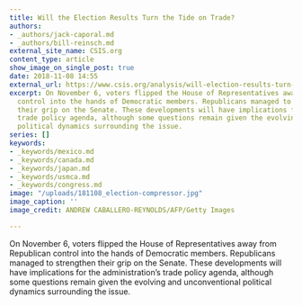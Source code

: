 ```yaml
---
title: Will the Election Results Turn the Tide on Trade?
authors:
- _authors/jack-caporal.md
- _authors/bill-reinsch.md
external_site_name: CSIS.org
content_type: article
show_image_on_single_post: true
date: 2018-11-08 14:55
external_url: https://www.csis.org/analysis/will-election-results-turn-tide-trade
excerpt: On November 6, voters flipped the House of Representatives away from Republican
  control into the hands of Democratic members. Republicans managed to strengthen
  their grip on the Senate. These developments will have implications for the administration’s
  trade policy agenda, although some questions remain given the evolving and unconventional
  political dynamics surrounding the issue.
series: []
keywords:
- _keywords/mexico.md
- _keywords/canada.md
- _keywords/japan.md
- _keywords/usmca.md
- _keywords/congress.md
image: "/uploads/181108_election-compressor.jpg"
image_caption: ''
image_credit: ANDREW CABALLERO-REYNOLDS/AFP/Getty Images

---
```

On November 6, voters flipped the House of Representatives away from Republican control into the hands of Democratic members. Republicans managed to strengthen their grip on the Senate. These developments will have implications for the administration’s trade policy agenda, although some questions remain given the evolving and unconventional political dynamics surrounding the issue.